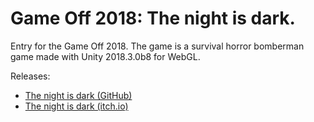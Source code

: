 # Game Off 2018: The night is dark.

Entry for the Game Off 2018. The game is a survival horror bomberman game made with Unity 2018.3.0b8 for WebGL.

Releases:
* [The night is dark (GitHub)](https://aquarterofpixel.github.io/the-night-is-dark/)
* [The night is dark (itch.io)](https://aquarterofpixel.itch.io/the-night-is-dark)
